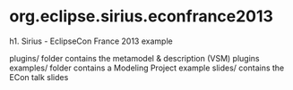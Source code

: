 org.eclipse.sirius.econfrance2013
=================================
h1. Sirius - EclipseCon France 2013 example

plugins/ folder contains the metamodel & description (VSM) plugins
examples/ folder contains a Modeling Project example
slides/ contains the ECon talk slides
